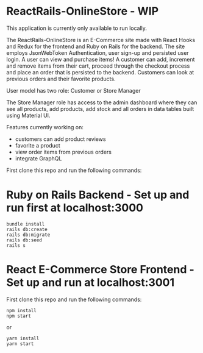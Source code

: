 # ReactRails-OnlineStore - WIP
This application is currently only available to run locally.

The ReactRails-OnlineStore is an E-Commerce site made with React Hooks and Redux for the frontend and Ruby on Rails for the backend. The site employs JsonWebToken Authentication, user sign-up and persisted user login. A user can view and purchase items! A customer can add, increment and remove items from their cart, proceed through the checkout process and place an order that is persisted to the backend. Customers can look at previous orders and their favorite products.

User model has two role: Customer or Store Manager

The Store Manager role has access to the admin dashboard where they can see all products, add products, add stock and all orders in data tables built using Material UI.

Features currently working on:
- customers can add product reviews
- favorite a product
- view order items from previous orders
- integrate GraphQL

First clone this repo and run the following commands:
# Ruby on Rails Backend - Set up and run first at localhost:3000
```
bundle install
rails db:create
rails db:migrate
rails db:seed
rails s
```
# React E-Commerce Store Frontend - Set up and run at localhost:3001
First clone this repo and run the following commands:
```
npm install
npm start
```
or 
```
yarn install
yarn start
```


